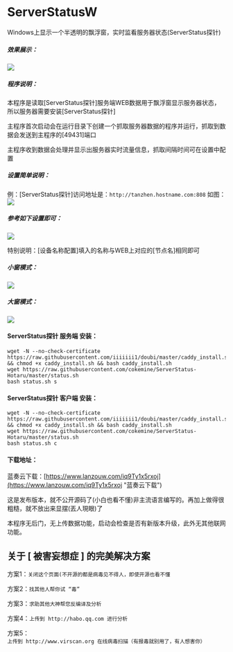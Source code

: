 # ServerStatusW
Windows上显示一个半透明的飘浮窗，实时监看服务器状态(ServerStatus探针)

##### 效果展示：
![](https://raw.githubusercontent.com/Xun-X/ServerStatusW/main/Screenshots3.png)

##### 程序说明：
本程序是读取[ServerStatus探针]服务端WEB数据用于飘浮窗显示服务器状态，所以服务器需要安装[ServerStatus探针]

主程序首次启动会在运行目录下创建一个抓取服务器数据的程序并运行，抓取到数据会发送到主程序的[49431]端口

主程序收到数据会处理并显示出服务器实时流量信息，抓取间隔时间可在设置中配置

##### 设置简单说明：
例：[ServerStatus探针]访问地址是：```http://tanzhen.hostname.com:808```
如图：
![](https://raw.githubusercontent.com/Xun-X/ServerStatusW/main/Screenshots1.png)

##### 参考如下设置即可：
![](https://raw.githubusercontent.com/Xun-X/ServerStatusW/main/Screenshots2.png)

特别说明：[设备名称配置]填入的名称与WEB上对应的[节点名]相同即可

##### 小窗模式：
![](https://raw.githubusercontent.com/Xun-X/ServerStatusW/main/Screenshots3.png)

##### 大窗模式：
![](https://raw.githubusercontent.com/Xun-X/ServerStatusW/main/Screenshots4.png)

#### ServerStatus探针 服务端 安装：
```
wget -N --no-check-certificate https://raw.githubusercontent.com/iiiiiii1/doubi/master/caddy_install.sh && chmod +x caddy_install.sh && bash caddy_install.sh
wget https://raw.githubusercontent.com/cokemine/ServerStatus-Hotaru/master/status.sh
bash status.sh s
```

#### ServerStatus探针 客户端 安装：
```
wget -N --no-check-certificate https://raw.githubusercontent.com/iiiiiii1/doubi/master/caddy_install.sh && chmod +x caddy_install.sh && bash caddy_install.sh
wget https://raw.githubusercontent.com/cokemine/ServerStatus-Hotaru/master/status.sh
bash status.sh c
```
#### 下载地址：
蓝奏云下载：[https://www.lanzouw.com/iq9Ty1x5rxoj](https://www.lanzouw.com/iq9Ty1x5rxoj "蓝奏云下载")

这是发布版本，就不公开源码了(小白也看不懂)非主流语言编写的。再加上做得很粗糙，就不放出来显摆(丟人現眼)了

本程序无后门，无上传数据功能，启动会检查是否有新版本升级，此外无其他联网功能。

## 关于 [ 被害妄想症 ] 的完美解决方案
方案1：`关闭这个页面(不开源的都是病毒见不得人，即使开源也看不懂`

方案2：`找其他人帮你试 “毒”`

方案3：`求助其他大神帮您反编译及分析`

方案4：`上传到 http://habo.qq.com 进行分析`

方案5：`上传到 http://www.virscan.org 在线病毒扫描（有报毒就别用了，有人想害你）`
